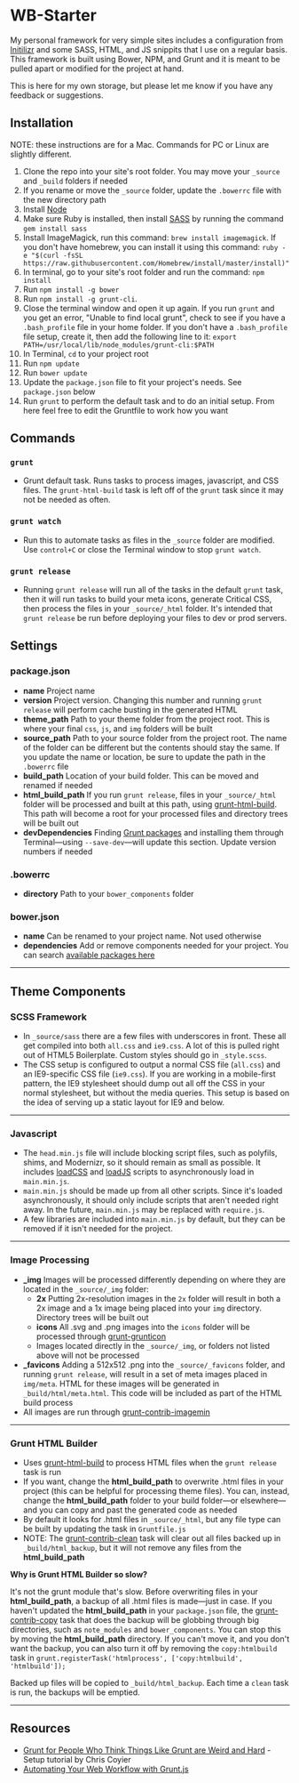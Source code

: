WB-Starter
==========

My personal framework for very simple sites includes a configuration from [Initilizr](http://www.initializr.com) and some SASS, HTML, and JS snippits that I use on a regular basis. This framework is built using Bower, NPM, and Grunt and it is meant to be pulled apart or modified for the project at hand.

This is here for my own storage, but please let me know if you have any feedback or suggestions.

## Installation
NOTE: these instructions are for a Mac. Commands for PC or Linux are slightly different.

1. Clone the repo into your site's root folder. You may move your `_source` and `_build` folders if needed
2. If you rename or move the `_source` folder, update the `.bowerrc` file with the new directory path
3. Install [Node](http://nodejs.org/)
4. Make sure Ruby is installed, then install [SASS](http://sass-lang.com/) by running the command `gem install sass`
5. Install ImageMagick, run this command: `brew install imagemagick`. If you don't have homebrew, you can install it using this command: `ruby -e "$(curl -fsSL https://raw.githubusercontent.com/Homebrew/install/master/install)"`
6. In terminal, go to your site's root folder and run the command: `npm install`
7. Run `npm install -g bower`
8. Run `npm install -g grunt-cli`.
9. Close the terminal window and open it up again. If you run `grunt` and you get an error, "Unable to find local grunt", check to see if you have a `.bash_profile` file in your home folder. If you don't have a `.bash_profile` file setup, create it, then add the following line to it: `export PATH=/usr/local/lib/node_modules/grunt-cli:$PATH`
10. In Terminal, `cd` to your project root
11. Run `npm update`
12. Run `bower update`
13. Update the `package.json` file to fit your project's needs. See `package.json` below
14. Run `grunt` to perform the default task and to do an initial setup. From here feel free to edit the Gruntfile to work how you want

## Commands
### `grunt`
- Grunt default task. Runs tasks to process images, javascript, and CSS files. The `grunt-html-build` task is left off of the `grunt` task since it may not be needed as often.

### `grunt watch`
- Run this to automate tasks as files in the `_source` folder are modified. Use `control+C` or close the Terminal window to stop `grunt watch`.

### `grunt release`
- Running `grunt release` will run all of the tasks in the default `grunt` task, then it will run tasks to build your meta icons, generate Critical CSS, then process the files in your `_source/_html` folder. It's intended that `grunt release` be run before deploying your files to dev or prod servers.

## Settings
### package.json
- **name** Project name
- **version** Project version. Changing this number and running `grunt release` will perform cache busting in the generated HTML
- **theme_path** Path to your theme folder from the project root. This is where your final `css`, `js`, and `img` folders will be built
- **source_path** Path to your source folder from the project root. The name of the folder can be different but the contents should stay the same. If you update the name or location, be sure to update the path in the `.bowerrc` file
- **build_path** Location of your build folder. This can be moved and renamed if needed
- **html_build_path** If you run `grunt release`, files in your `_source/_html` folder will be processed and built at this path, using [grunt-html-build](https://www.npmjs.com/package/grunt-html-build). This path will become a root for your processed files and directory trees will be built out
- **devDependencies** Finding [Grunt packages](http://gruntjs.com/plugins) and installing them through Terminal—using `--save-dev`—will update this section. Update version numbers if needed

### .bowerrc
- **directory** Path to your `bower_components` folder

### bower.json
- **name** Can be renamed to your project name. Not used otherwise
- **dependencies** Add or remove components needed for your project. You can search [available packages here](http://bower.io/search/)

---
## Theme Components
### SCSS Framework
- In `_source/sass` there are a few files with underscores in front. These all get compiled into both `all.css` and `ie9.css`. A lot of this is pulled right out of HTML5 Boilerplate. Custom styles should go in `_style.scss`.
- The CSS setup is configured to output a normal CSS file (`all.css`) and an IE9-specific CSS file (`ie9.css`). If you are working in a mobile-first pattern, the IE9 stylesheet should dump out all off the CSS in your normal stylesheet, but without the media queries. This setup is based on the idea of serving up a static layout for IE9 and below.

---
### Javascript
- The `head.min.js` file will include blocking script files, such as polyfils, shims, and Modernizr, so it should remain as small as possible. It includes [loadCSS](https://github.com/filamentgroup/loadCSS) and [loadJS](https://github.com/filamentgroup/loadJS) scripts to asynchronously load in `main.min.js`.
- `main.min.js` should be made up from all other scripts. Since it's loaded asynchronously, it should only include scripts that aren't needed right away. In the future, `main.min.js` may be replaced with `require.js`.
- A few libraries are included into `main.min.js` by default, but they can be removed if it isn't needed for the project.

---
### Image Processing
- **_img** Images will be processed differently depending on where they are located in the `_source/_img` folder:
  - **2x** Putting 2x-resolution images in the `2x` folder will result in both a 2x image and a 1x image being placed into your `img` directory. Directory trees will be built out
  - **icons** All .svg and .png images into the `icons` folder will be processed through [grunt-grunticon](https://www.npmjs.com/package/grunt-grunticon)
  - Images located directly in the `_source/_img`, or folders not listed above will not be processed
- **_favicons** Adding a 512x512 .png into the `_source/_favicons` folder, and running `grunt release`, will result in a set of meta images placed in `img/meta`. HTML for these images will be generated in `_build/html/meta.html`. This code will be included as part of the HTML build process
- All images are run through [grunt-contrib-imagemin](https://www.npmjs.com/package/grunt-contrib-imagemin)

---
### Grunt HTML Builder
- Uses [grunt-html-build](https://www.npmjs.com/package/grunt-html-build) to process HTML files when the `grunt release` task is run
- If you want, change the **html_build_path** to overwrite .html files in your project (this can be helpful for processing theme files). You can, instead, change the **html_build_path** folder to your build folder—or elsewhere—and you can copy and past the generated code as needed
- By default it looks for .html files in `_source/_html`, but any file type can be built by updating the task in `Gruntfile.js`
- NOTE: The [grunt-contrib-clean](https://www.npmjs.com/package/grunt-contrib-clean) task will clear out all files backed up in `_build/html_backup`, but it will not remove any files from the **html_build_path**

**Why is Grunt HTML Builder so slow?**

It's not the grunt module that's slow. Before overwriting files in your **html_build_path**, a backup of all .html files is made—just in case. If you haven't updated the **html_build_path** in your `package.json` file, the [grunt-contrib-copy](https://www.npmjs.com/package/grunt-contrib-copy) task that does the backup will be globbing through big directories, such as `note_modules` and `bower_components`. You can stop this by moving the **html_build_path** directory. If you can't move it, and you don't want the backup, you can also turn it off by removing the `copy:htmlbuild` task in `grunt.registerTask('htmlprocess', ['copy:htmlbuild', 'htmlbuild']);`

Backed up files will be copied to `_build/html_backup`. Each time a `clean` task is run, the backups will be emptied.

---
## Resources
- [Grunt for People Who Think Things Like Grunt are Weird and Hard](http://24ways.org/2013/grunt-is-not-weird-and-hard/) - Setup tutorial by Chris Coyier
- [Automating Your Web Workflow with Grunt.js](http://techneblog.com/article/automating-your-web-workflow-gruntjs)
